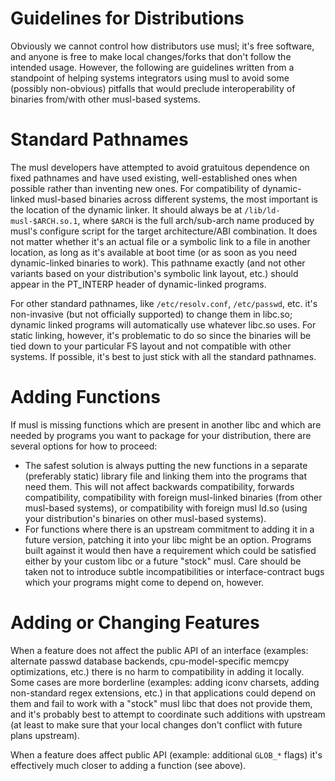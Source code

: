 # Guidelines for Distributions

Obviously we cannot control how distributors use musl; it's free software, and
anyone is free to make local changes/forks that don't follow the intended usage.
However, the following are guidelines written from a standpoint of helping
systems integrators using musl to avoid some (possibly non-obvious) pitfalls
that would preclude interoperability of binaries from/with other musl-based
systems.

# Standard Pathnames

The musl developers have attempted to avoid gratuitous dependence on fixed
pathnames and have used existing, well-established ones when possible rather
than inventing new ones. For compatibility of dynamic-linked musl-based binaries
across different systems, the most important is the location of the dynamic
linker. It should always be at `/lib/ld-musl-$ARCH.so.1`, where `$ARCH` is the full
arch/sub-arch name produced by musl's configure script for the target
architecture/ABI combination. It does not matter whether it's an actual file or
a symbolic link to a file in another location, as long as it's available at boot
time (or as soon as you need dynamic-linked binaries to work). This pathname
exactly (and not other variants based on your distribution's symbolic link
layout, etc.) should appear in the PT_INTERP header of dynamic-linked programs.

For other standard pathnames, like `/etc/resolv.conf`, `/etc/passwd`, etc. it's
non-invasive (but not officially supported) to change them in libc.so; dynamic
linked programs will automatically use whatever libc.so uses. For static
linking, however, it's problematic to do so since the binaries will be tied down
to your particular FS layout and not compatible with other systems. If possible,
it's best to just stick with all the standard pathnames.

# Adding Functions

If musl is missing functions which are present in another libc and which are
needed by programs you want to package for your distribution, there are several
options for how to proceed:

- The safest solution is always putting the new functions in a separate
  (preferably static) library file and linking them into the programs that need
  them. This will not affect backwards compatibility, forwards compatibility,
  compatibility with foreign musl-linked binaries (from other musl-based
  systems), or compatibility with foreign musl ld.so (using your distribution's
  binaries on other musl-based systems).
- For functions where there is an upstream commitment to adding it in a future
  version, patching it into your libc might be an option. Programs built
  against it would then have a requirement which could be satisfied either by
  your custom libc or a future "stock" musl. Care should be taken not to
  introduce subtle incompatibilities or interface-contract bugs which your
  programs might come to depend on, however.

# Adding or Changing Features

When a feature does not affect the public API of an interface (examples:
alternate passwd database backends, cpu-model-specific memcpy optimizations,
etc.) there is no harm to compatibility in adding it locally. Some cases are
more borderline (examples: adding iconv charsets, adding non-standard regex
extensions, etc.) in that applications could depend on them and fail to work
with a "stock" musl libc that does not provide them, and it's probably best to
attempt to coordinate such additions with upstream (at least to make sure that
your local changes don't conflict with future plans upstream).

When a feature does affect public API (example: additional `GLOB_*` flags) it's
effectively much closer to adding a function (see above).

